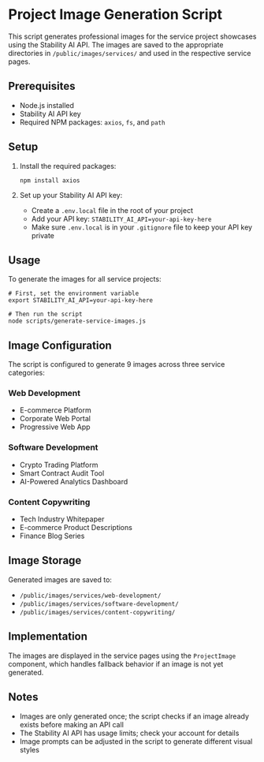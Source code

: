 # Project Image Generation Script

This script generates professional images for the service project showcases using the Stability AI API. The images are saved to the appropriate directories in `/public/images/services/` and used in the respective service pages.

## Prerequisites

- Node.js installed
- Stability AI API key
- Required NPM packages: `axios`, `fs`, and `path`

## Setup

1. Install the required packages:
   ```
   npm install axios
   ```

2. Set up your Stability AI API key:
   - Create a `.env.local` file in the root of your project
   - Add your API key: `STABILITY_AI_API=your-api-key-here`
   - Make sure `.env.local` is in your `.gitignore` file to keep your API key private

## Usage

To generate the images for all service projects:

```
# First, set the environment variable
export STABILITY_AI_API=your-api-key-here

# Then run the script
node scripts/generate-service-images.js
```

## Image Configuration

The script is configured to generate 9 images across three service categories:

### Web Development
- E-commerce Platform
- Corporate Web Portal
- Progressive Web App

### Software Development
- Crypto Trading Platform
- Smart Contract Audit Tool
- AI-Powered Analytics Dashboard

### Content Copywriting
- Tech Industry Whitepaper
- E-commerce Product Descriptions
- Finance Blog Series

## Image Storage

Generated images are saved to:
- `/public/images/services/web-development/`
- `/public/images/services/software-development/`
- `/public/images/services/content-copywriting/`

## Implementation

The images are displayed in the service pages using the `ProjectImage` component, which handles fallback behavior if an image is not yet generated.

## Notes

- Images are only generated once; the script checks if an image already exists before making an API call
- The Stability AI API has usage limits; check your account for details
- Image prompts can be adjusted in the script to generate different visual styles 